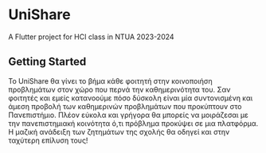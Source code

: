 # UniShare

A  Flutter project  for HCI class in NTUA 2023-2024   

## Getting Started

Το UniShare θα γίνει το βήμα κάθε φοιτητή στην κοινοποιήση προβλημάτων στον χώρο που περνά
την καθημερινότητα του.
Σαν φοιτητές και εμείς κατανοούμε πόσο δύσκολη είναι μία συντονισμένη και άμεση προβολή των
καθημερινών προβλημάτων που προκύπτουν στο Πανεπιστήμιο.
Πλέον εύκολα και γρήγορα θα μπορείς να μοιράζεσαι με την πανεπιστημιακή κοινότητα ό,τι
πρόβλημα προκύψει σε μια πλατφόρμα. Η μαζική ανάδειξη των ζητημάτων της σχολής θα οδηγεί
και στην ταχύτερη επίλυση τους!